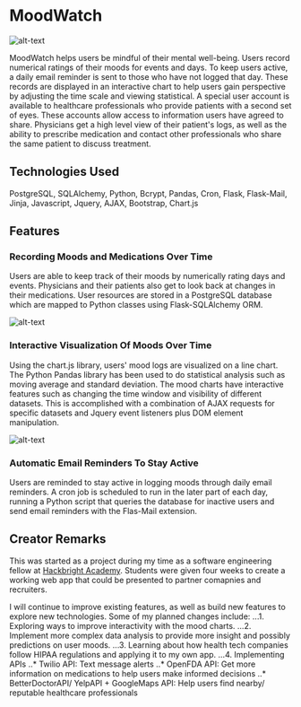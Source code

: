 # MoodWatch
![alt-text](https://github.com/qwnpng/moodwatch/blob/master/screenshots/index.JPG)

MoodWatch helps users be mindful of their mental well-being. Users record numerical ratings of their moods for events and days. To keep users active, a daily email reminder is sent to those who have not logged that day. These records are displayed in an interactive chart to help users gain perspective by adjusting the time scale and viewing statistical. A special user account is available to healthcare professionals who provide patients with a second set of eyes. These accounts allow access to information users have agreed to share. Physicians get a high level view of their patient's logs, as well as the ability to prescribe medication and contact other professionals who share the same patient to discuss treatment.

## Technologies Used
PostgreSQL, SQLAlchemy, Python, Bcrypt, Pandas, Cron, Flask, Flask-Mail, Jinja, Javascript, Jquery, AJAX, Bootstrap, Chart.js

## Features
### Recording Moods and Medications Over Time
Users are able to keep track of their moods by numerically rating days and events. Physicians and their patients also get to look back at changes in their medications. User resources are stored in a PostgreSQL database which are mapped to Python classes using Flask-SQLAlchemy ORM.

![alt-text](https://github.com/qwnpng/moodwatch/blob/master/screenshots/basic_dashboard.JPG)

### Interactive Visualization Of Moods Over Time
Using the chart.js library, users' mood logs are visualized on a line chart. The Python Pandas library has been used to do statistical analysis such as moving average and standard deviation. The mood charts have interactive features such as changing the time window and visibility of different datasets. This is accomplished with a combination of AJAX requests for specific datasets and Jquery event listeners plus DOM element manipulation.

![alt-text](https://github.com/qwnpng/moodwatch/blob/master/screenshots/interactive_chart.gif)

### Automatic Email Reminders To Stay Active
Users are reminded to stay active in logging moods through daily email reminders. A cron job is scheduled to run in the later part of each day, running a Python script that queries the database for inactive users and send email reminders with the Flas-Mail extension. 

## Creator Remarks
This was started as a project during my time as a software engineering fellow at [Hackbright Academy](https://hackbrightacademy.com/). Students were given four weeks to create a working web app that could be presented to partner comapnies and recruiters. 

I will continue to improve existing features, as well as build new features to explore new technologies.
Some of my planned changes include:
...1. Exploring ways to improve interactivity with the mood charts.
...2. Implement more complex data analysis to provide more insight and possibly predictions on user moods.
...3. Learning about how health tech companies follow HIPAA regulations and applying it to my own app.
...4. Implementing APIs
    ..* Twilio API: Text message alerts
    ..* OpenFDA API: Get more information on medications to help users make informed decisions
    ..* BetterDoctorAPI/ YelpAPI + GoogleMaps API: Help users find nearby/ reputable healthcare professionals
